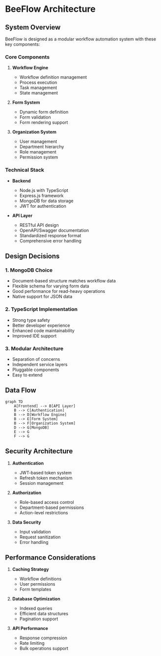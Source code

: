 # BeeFlow Architecture

## System Overview

BeeFlow is designed as a modular workflow automation system with these key components:

### Core Components

1. **Workflow Engine**
   - Workflow definition management
   - Process execution
   - Task management
   - State management

2. **Form System**
   - Dynamic form definition
   - Form validation
   - Form rendering support

3. **Organization System**
   - User management
   - Department hierarchy
   - Role management
   - Permission system

### Technical Stack

- **Backend**
  - Node.js with TypeScript
  - Express.js framework
  - MongoDB for data storage
  - JWT for authentication

- **API Layer**
  - RESTful API design
  - OpenAPI/Swagger documentation
  - Standardized response format
  - Comprehensive error handling

## Design Decisions

### 1. MongoDB Choice
- Document-based structure matches workflow data
- Flexible schema for varying form data
- Good performance for read-heavy operations
- Native support for JSON data

### 2. TypeScript Implementation
- Strong type safety
- Better developer experience
- Enhanced code maintainability
- Improved IDE support

### 3. Modular Architecture
- Separation of concerns
- Independent service layers
- Pluggable components
- Easy to extend

## Data Flow

```mermaid
graph TD
    A[Frontend] --> B[API Layer]
    B --> C[Authentication]
    B --> D[Workflow Engine]
    B --> E[Form System]
    B --> F[Organization System]
    D --> G[MongoDB]
    E --> G
    F --> G
```

## Security Architecture

1. **Authentication**
   - JWT-based token system
   - Refresh token mechanism
   - Session management

2. **Authorization**
   - Role-based access control
   - Department-based permissions
   - Action-level restrictions

3. **Data Security**
   - Input validation
   - Request sanitization
   - Error handling

## Performance Considerations

1. **Caching Strategy**
   - Workflow definitions
   - User permissions
   - Form templates

2. **Database Optimization**
   - Indexed queries
   - Efficient data structures
   - Pagination support

3. **API Performance**
   - Response compression
   - Rate limiting
   - Bulk operations support 